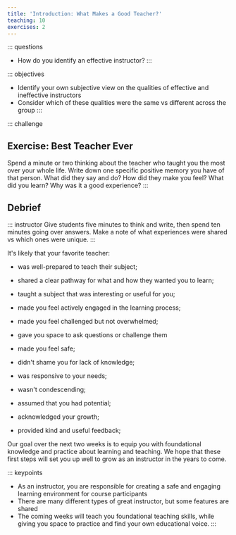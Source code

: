 ```yaml
---
title: 'Introduction: What Makes a Good Teacher?'
teaching: 10
exercises: 2
---
```


::: questions
-   How do you identify an effective instructor?
:::

::: objectives
-   Identify your own subjective view on the qualities of effective and ineffective instructors
-   Consider which of these qualities were the same vs different across the group
:::

::: challenge
## Exercise: Best Teacher Ever

Spend a minute or two thinking about the teacher who taught you the most over your whole life. Write down one specific positive memory you have of that person. What did they say and do? How did they make you feel? What did you learn? Why was it a good experience? 
:::


## Debrief
::: instructor
Give students five minutes to think and write, then spend ten minutes going over answers. Make a note of what experiences were shared vs which ones were unique.
:::

It's likely that your favorite teacher:
- was well-prepared to teach their subject;
- shared a clear pathway for what and how they wanted you to learn;
- taught a subject that was interesting or useful for you;
- made you feel actively engaged in the learning process;
- made you feel challenged but not overwhelmed;
- gave you space to ask questions or challenge them

- made you feel safe;
- didn't shame you for lack of knowledge;
- was responsive to your needs;
- wasn't condescending;
- assumed that you had potential;
- acknowledged your growth;
- provided kind and useful feedback;


Our goal over the next two weeks is to equip you with foundational knowledge and practice about learning and teaching. We hope that these first steps will set you up well to grow as an instructor in the years to come.


::: keypoints
-   As an instructor, you are responsible for creating a safe and engaging learning environment for course participants
-   There are many different types of great instructor, but some features are shared
-   The coming weeks will teach you foundational teaching skills, while giving you space to practice and find your own educational voice.
:::
